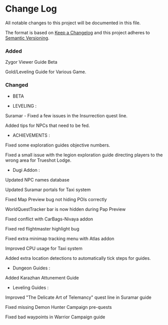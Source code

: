 # Change Log
All notable changes to this project will be documented in this file.

The format is based on [Keep a Changelog](http://keepachangelog.com/) 
and this project adheres to [Semantic Versioning](http://semver.org/).

### Added

Zygor Viewer Guide Beta

Gold/Leveling Guide for Various Game.

### Changed 

- BETA

- LEVELING : 

Suramar - Fixed a few issues in the Insurrection quest line.

Added tips for NPCs that need to be fed.

- ACHIEVEMENTS : 

Fixed some exploration guides objective numbers.

Fixed a small issue with the legion exploration guide directing players to the wrong area for Trueshot Lodge.

- Dugi Addon :  

Updated NPC names database

Updated Suramar portals for Taxi system

Fixed Map Preview bug not hiding POIs correctly

WorldQuestTracker bar is now hidden during Pap Preview

Fixed conflict with CarBags-Nivaya addon

Fixed red flightmaster highlight bug

Fixed extra minimap tracking menu with Atlas addon

Improved CPU usage for Taxi system 

Added extra location detections to automatically tick steps for guides.

- Dungeon Guides : 

Added Karazhan Attunement Guide

- Leveling Guides : 

Improved "The Delicate Art of Telemancy" quest line in Suramar guide

Fixed missing Demon Hunter Campaign pre-quests

Fixed bad waypoints in Warrior Campaign guide